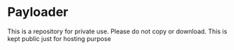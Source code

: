 # Payloader
This is a repository for private use. Please do not copy or download. This is kept public just for hosting purpose
